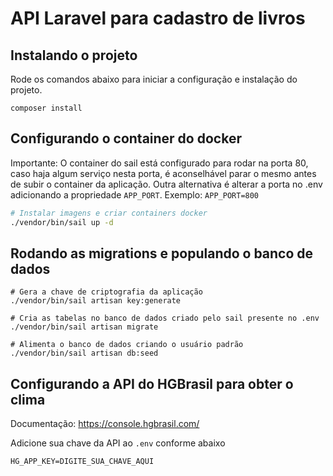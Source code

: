 # API Laravel para cadastro de livros

## Instalando o projeto

Rode os comandos abaixo para iniciar a configuração e instalação do projeto.

```
composer install
```

## Configurando o container do docker

Importante: O container do sail está configurado para rodar na porta 80, caso haja algum serviço nesta porta,
é aconselhável parar o mesmo antes de subir o container da aplicação.
Outra alternativa é alterar a porta no .env adicionando a propriedade `APP_PORT`.
Exemplo: `APP_PORT=800`

```bash
# Instalar imagens e criar containers docker
./vendor/bin/sail up -d
```

## Rodando as migrations e populando o banco de dados
```
# Gera a chave de criptografia da aplicação
./vendor/bin/sail artisan key:generate

# Cria as tabelas no banco de dados criado pelo sail presente no .env
./vendor/bin/sail artisan migrate

# Alimenta o banco de dados criando o usuário padrão
./vendor/bin/sail artisan db:seed
```

## Configurando a API do HGBrasil para obter o clima
Documentação: https://console.hgbrasil.com/

Adicione sua chave da API ao `.env` conforme abaixo

```
HG_APP_KEY=DIGITE_SUA_CHAVE_AQUI
```
